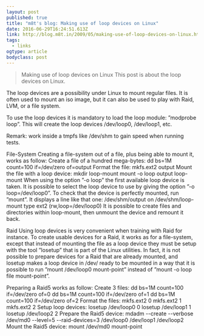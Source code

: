 ```yaml
---
layout: post 
published: true 
title: "m8t's blog: Making use of loop devices on Linux" 
date: 2016-06-29T16:24:51.613Z 
link: http://blog.m8t.in/2009/05/making-use-of-loop-devices-on-linux.html 
tags:
  - links
ogtype: article 
bodyclass: post 
---
```


> Making use of loop devices on Linux
This post is about the loop devices on Linux.

The loop devices are a possibility under Linux to mount regular files. It is often used to mount an iso image, but it can also be used to play with Raid, LVM, or a file system.

To use the loop devices it is mandatory to load the loop module: ”modprobe loop”. This will create the loop devices /dev/loop0, /dev/loop1, etc.

Remark: work inside a tmpfs like /dev/shm to gain speed when running tests.

File-System
Creating a file-system out of a file, plus being able to mount it, works as follow:
Create a file of a hundred mega-bytes:
dd bs=1M count=100 if=/dev/zero of=output
Format the file:
mkfs.ext2 output
Mount the file with a loop device:
mkdir loop-mount
mount -o loop output loop-mount
When using the option ”-o loop” the first available loop device is taken. It is possible to select the loop device to use by giving the option ”-o loop=/dev/loop0”.
To check that the device is perfectly mounted, run ”mount”. It displays a line like that one:
/dev/shm/output on /dev/shm/loop-mount type ext2 (rw,loop=/dev/loop0)
It is possible to create files and directories within loop-mount, then unmount the device and remount it back.

Raid
Using loop devices is very convenient when training with Raid for instance. To create usable devices for a Raid, it works as for a file-system, except that instead of mounting the file as a loop device they must be setup with the tool ”losetup” that is part of the Linux utilities. In fact, it is not possible to prepare devices for a Raid that are already mounted, and losetup makes a loop device in /dev/ ready to be mounted in a way that it is possible to run ”mount /dev/loop0 mount-point” instead of ”mount -o loop file mount-point”.

Preparing a Raid5 works as follow:
Create 3 files:
dd bs=1M count=100 if=/dev/zero of=0
dd bs=1M count=100 if=/dev/zero of=1
dd bs=1M count=100 if=/dev/zero of=2
Format the files:
mkfs.ext2 0
mkfs.ext2 1
mkfs.ext2 2
Setup loop devices:
losetup /dev/loop0 0
losetup /dev/loop1 1
losetup /dev/loop2 2
Prepare the Raid5 device:
mdadm --create --verbose /dev/md0 --level=5 --raid-devices=3 /dev/loop0 /dev/loop1 /dev/loop2
Mount the Raid5 device:
mount /dev/md0 mount-point
